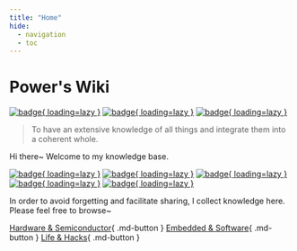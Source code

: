 ```yaml
---
title: "Home"
hide:
  - navigation
  - toc
---
```


# Power's Wiki

<!--  一个不会讲故事的攻城狮，算不上一个很酷的产品汪~-->

[![badge](https://img.shields.io/github/deployments/linyuxuanlin/Wiki_MkDocs/Production?label=Build&style=flat-square){ loading=lazy }](https://vercel.com/powerlin/wiki-mkdocs/deployments)
[![badge](https://img.shields.io/github/last-commit/linyuxuanlin/Wiki_MkDocs?color=FCD734&label=Last%20commit&style=flat-square){ loading=lazy }](https://github.com/linyuxuanlin/Wiki_mkdocs/commits/main)
[![badge](https://img.shields.io/badge/Contact%20%26%20Subscribe-me-34ABE0?&style=flat-square){ loading=lazy }](Contact-and-Subscribe.md)

<!--
[![badge](https://img.shields.io/badge/dynamic/json?label=GitHub&query=%24.data.totalSubs&url=https%3A%2F%2Fapi.spencerwoo.com%2Fsubstats%2F%3Fsource%3Dgithub%26queryKey%3Dlinyuxuanlin&labelColor=555555&color=282c34&longCache=true?&style=for-the-badge){ loading=lazy }](https://github.com/linyuxuanlin)
[![badge](https://img.shields.io/badge/dynamic/json?color=282c34&labelColor=0084ff&label=ZHIHU&query=%24.data.totalSubs&url=https%3A%2F%2Fapi.spencerwoo.com%2Fsubstats%2F%3Fsource%3Dzhihu%26queryKey%3Dlinyuxuanlin&longCache=true?&style=for-the-badge){ loading=lazy }](https://www.zhihu.com/people/linyuxuanlin)
[![badge](https://img.shields.io/badge/dynamic/json?label=SSPAI&query=%24.data.totalSubs&url=https%3A%2F%2Fapi.spencerwoo.com%2Fsubstats%2F%3Fsource%3Dsspai%26queryKey%3Dpower&color=282c34&labelColor=d71a1b&longCache=true?&style=for-the-badge){ loading=lazy }](https://sspai.com/u/power/)
[![badge](https://img.shields.io/badge/dynamic/json?labelColor=FE7398&label=BILIBILI&query=%24.data.totalSubs&url=https%3A%2F%2Fapi.spencerwoo.com%2Fsubstats%2F%3Fsource%3Dbilibili%26queryKey%3D349536948&color=282c34&longCache=true?&style=for-the-badge){ loading=lazy }](https://space.bilibili.com/349536948)
-->

> To have an extensive knowledge of all things and integrate them into a coherent whole.

Hi there~ Welcome to my knowledge base.

[![badge](https://img.shields.io/badge/Wiki-Wiki-34ABE0?&style=flat-square){ loading=lazy }](https://wiki-power.com/)
[![badge](https://img.shields.io/badge/Links%20%26%20Navigation-Nav-yellow?&style=flat-square){ loading=lazy }](https://nav.wiki-power.com/)
[![badge](https://img.shields.io/badge/Digest-Digest-green?&style=flat-square){ loading=lazy }](https://digest.wiki-power.com/)
[![badge](https://img.shields.io/badge/Memos-Memos-orange?&style=flat-square){ loading=lazy }](https://memos.wiki-power.com/)
[![badge](https://img.shields.io/badge/Works-Works-a5b0ed?&style=flat-square){ loading=lazy }](https://works.wiki-power.com/)

In order to avoid forgetting and facilitate sharing, I collect knowledge here.  
Please feel free to browse~

[Hardware & Semiconductor](/信号完整性-基础概念){ .md-button }
[Embedded & Software](/HAL库开发笔记-串口通信){ .md-button }
[Life & Hacks](/搭建属于自己的HomeLab){ .md-button }
